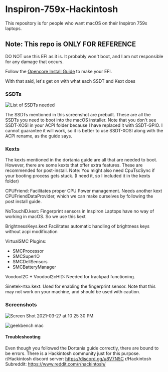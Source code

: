 # Inspiron-759x-Hackintosh
This repository is for people who want macOS on their Inspiron 759x laptops.


## Note: This repo is ONLY FOR REFERENCE

DO NOT use this EFI as it is. It probably won't boot, and I am not responsible for any damage that occurs.

Follow the [Opencore Install Guide](https://dortania.github.io/OpenCore-Install-Guide/) to make your EFI.

With that said, let's get on with what each SSDT and Kext does

### SSDTs

![List of SSDTs needed](https://user-images.githubusercontent.com/82939599/121011440-3d373100-c7b4-11eb-8ec6-759913df5aba.png)

The SSDTs mentioned in this screenshot are prebuilt. These are all the SSDTs you need to boot into the macOS installer.
Note that you don't see SSDT-XOSI in your ACPI folder because I have replaced it with SSDT-GPIO. I cannot guarantee it will work, so it is better to use SSDT-XOSI along with the ACPI rename, as the guide says.

### Kexts

The kexts mentioned in the dortania guide are all that are needed to boot. However, there are some kexts that offer extra features. These are recommended for post-install.
Note: You might also need CpuTscSync if your booting process gets stuck. (I need it, so I included it in the kexts folder)

CPUFriend: Facilitates proper CPU Power management. Needs another kext CPUFriendDataProvider, which we can make ourselves by following the post install guide.

NoTouchID.kext: Fingerprint sensors in Inspiron Laptops have no way of working in macOS. So we use this kext

BrightnessKeys.kext Facilitates automatic handling of brightness keys without acpi modification

VirtualSMC Plugins:
 - SMCProcessor
 - SMCSuperIO
 - SMCDellSensors
 - SMCBatteryManager

VoodooI2C + VoodooI2cHID: Needed for trackpad functioning. 

Sinetek-rtsx.kext: Used for enabling the fingerprint sensor. Note that this may not work on your machine, and should be used with caution.

### Screenshots

![Screen Shot 2021-03-27 at 10 25 30 PM](https://user-images.githubusercontent.com/82939599/121173361-5dc7bf80-c876-11eb-8eed-fabf857cd34c.png)

![geekbench mac](https://user-images.githubusercontent.com/82939599/121173170-1b9e7e00-c876-11eb-8299-c8b661b73176.png)


#### Troubleshooting

Even though you followed the Dortania guide correctly, there are bound to be errors. There is a Hackintosh community just for this purpose. 
r/Hackintosh discord server: https://discord.gg/u8V7N5C
r/Hackintosh Subreddit: https://www.reddit.com/r/hackintosh/
